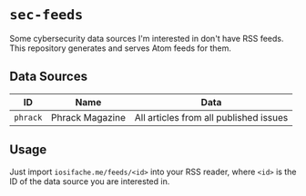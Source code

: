 # `sec-feeds`

Some cybersecurity data sources I'm interested in don't have RSS feeds. This repository generates and serves Atom feeds for them.

## Data Sources

| ID       | Name            | Data                                   |
| -------- | --------------- | -------------------------------------- |
| `phrack` | Phrack Magazine | All articles from all published issues |

## Usage

Just import `iosifache.me/feeds/<id>` into your RSS reader, where `<id>` is the ID of the data source you are interested in.
